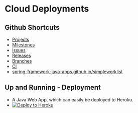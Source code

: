 # Cloud Deployments

## Github Shortcuts
* [Projects](https://github.com/BloodMoneyApp/bloodmoney/projects?type=classic)
* [Milestones](https://github.com/BloodMoneyApp/bloodmoney/milestones)
* [Issues](https://github.com/BloodMoneyApp/bloodmoney/issues)
* [Releases](https://github.com/BloodMoneyApp/bloodmoney/releases)
* [Branches](https://github.com/BloodMoneyApp/bloodmoney/branches)
* [CI](https://github.com/BloodMoneyApp/bloodmoney/actions)
* [spring-framework-java-apps.github.io/simpleworklist](https://bloodmoneyapp.github.io/bloodmoney/)

## Up and Running - Deployment
* A Java Web App, which can easily be deployed to Heroku.
* [![Deploy to Heroku](https://www.herokucdn.com/deploy/button.png)](https://heroku.com/deploy)

